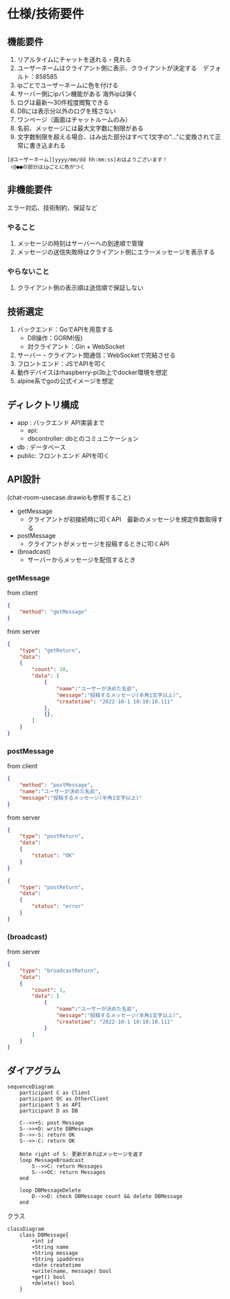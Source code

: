 # 仕様/技術要件

## 機能要件

1) リアルタイムにチャットを送れる・見れる
2) ユーザーネームはクライアント側に表示、クライアントが決定する　デフォルト：858585
3) ipごとでユーザーネームに色を付ける
4) サーバー側にipバン機能がある 海外ipは弾く
5) ログは最新～30件程度閲覧できる
6) DBには表示分以外のログを残さない
7) ワンページ（画面はチャットルームのみ）
8) 名前、メッセージには最大文字数に制限がある
9) 文字数制限を超える場合、はみ出た部分はすべて1文字の"…"に変換されて正常に書き込まれる

```
[@ユーザーネーム][yyyy/mm/dd hh:mm:ss]おはようございます！
 ↑@●●の部分はipごとに色がつく
```

## 非機能要件

エラー対応、技術制約、保証など

### やること

1) メッセージの時刻はサーバーへの到達順で管理
2) メッセージの送信失敗時はクライアント側にエラーメッセージを表示する

### やらないこと

1) クライアント側の表示順は送信順で保証しない

## 技術選定

1) バックエンド：GoでAPIを用意する
    - DB操作：GORM(仮)
    - 対クライアント：Gin + WebSocket
2) サーバー・クライアント間通信：WebSocketで完結させる
3) フロントエンド：JSでAPIを叩く
4) 動作デバイスはrhaspberry-pi3b上でdocker環境を想定
5) alpine系でgoの公式イメージを想定

## ディレクトリ構成

- app   : バックエンド  API実装まで
    - api: 
    - dbcontroller: dbとのコミュニケーション
- db    : データベース
- public: フロントエンド APIを叩く

## API設計

(chat-room-usecase.drawioも参照すること)
- getMessage
    - クライアントが初接続時に叩くAPI　最新のメッセージを規定件数取得する
- postMessage
    - クライアントがメッセージを投稿するときに叩くAPI
- (broadcast)
    - サーバーからメッセージを配信するとき

### getMessage

from client
```json
{
    "method": "getMessage"
}
```

from server
```json
{
    "type": "getReturn",
    "data":
    {
        "count": 10,
        "data": [
            {
                "name":"ユーザーが決めた名前",
                "message":"投稿するメッセージ(半角1文字以上)",
                "createtime": "2022-10-1 10:10:10.111"
            },
            {},
        ]
    }
}
```

### postMessage

from client

```json
{
    "method": "postMessage",
    "name":"ユーザーが決めた名前",
    "message":"投稿するメッセージ(半角1文字以上)"
}
```

from server

```json
{
    "type": "postReturn",
    "data":
    {
        "status": "OK"
    }
}
```

```json
{
    "type": "postReturn",
    "data":
    {
        "status": "error"
    }
}
```

### (broadcast)

from server

```json
{
    "type": "broadcastReturn",
    "data":
    {
        "count": 1,
        "data": [
            {
                "name":"ユーザーが決めた名前",
                "message":"投稿するメッセージ(半角1文字以上)",
                "createtime": "2022-10-1 10:10:10.111"
            }
        ]
    }
}
```

## ダイアグラム

```mermaid
sequenceDiagram
    participant C as Client
    participant OC as OtherClient
    participant S as API
    participant D as DB

    C-->>+S: post Message
    S-->>+D: write DBMessage
    D-->>-S: return OK
    S-->>-C: return OK

    Note right of S: 更新があればメッセージを返す
    loop MessageBroadcast
        S-->>C: return Messages
        S-->>OC: return Messages
    end

    loop DBMessageDelete
        D-->>D: check DBMessage count && delete DBMessage
    end
```

クラス
```mermaid
classDiagram
    class DBMessage{
        +int id
        +String name
        +String message
        +String ipaddress
        +date createtime
        +write(name, message) bool
        +get() bool 
        +delete() bool
    }
```

